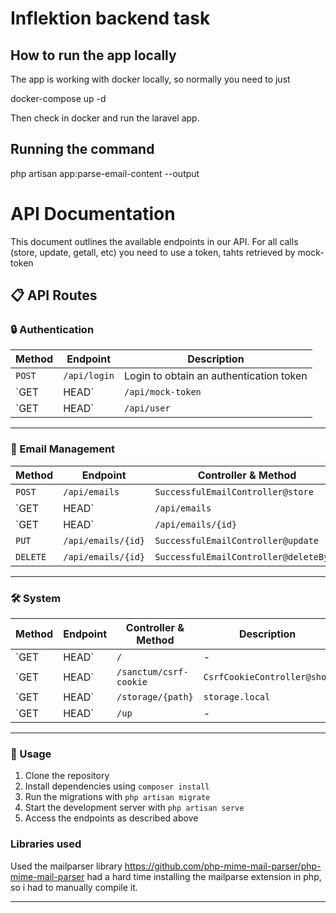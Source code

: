 # Inflektion backend task

## How to run the app locally

The app is working with docker locally, so normally you need to just

docker-compose up -d

Then check in docker and run the laravel app.

## Running the command

php artisan app:parse-email-content --output

# API Documentation

This document outlines the available endpoints in our API. For all calls (store, update, getall, etc) you need to use a token, tahts retrieved by mock-token

## 📋 API Routes

### 🔒 Authentication
| Method      | Endpoint                  | Description |
|--------------|---------------------------|---------------|
| `POST`        | `/api/login`              | Login to obtain an authentication token |
| `GET | HEAD` | `/api/mock-token`         | Retrieve a mock token for testing |
| `GET | HEAD` | `/api/user`               | Get authenticated user details |

---

### 📧 Email Management
| Method       | Endpoint                     | Controller & Method                          | Description |
|---------------|-------------------------------|----------------------------------------------------|----------------|
| `POST`         | `/api/emails`                  | `SuccessfulEmailController@store`        | Create a new email |
| `GET | HEAD`  | `/api/emails`                  | `SuccessfulEmailController@getAll`         | Retrieve all emails |
| `GET | HEAD`  | `/api/emails/{id}`            | `SuccessfulEmailController@getById`         | Retrieve a single email by ID |
| `PUT`            | `/api/emails/{id}`            | `SuccessfulEmailController@update`           | Update an email by ID |
| `DELETE`        | `/api/emails/{id}`            | `SuccessfulEmailController@deleteById`     | Delete an email by ID |

---

### 🛠️ System
| Method       | Endpoint                          | Controller & Method | Description |
|---------------|--------------------------------------|-------------------------------|-----------------|
| `GET | HEAD`  | `/`                                      | -                                           | Home route |
| `GET | HEAD`  | `/sanctum/csrf-cookie`          | `CsrfCookieController@show`  | Generate CSRF token |
| `GET | HEAD`  | `/storage/{path}`                     | `storage.local`                              | Access storage files |
| `GET | HEAD`  | `/up`                                     | -                                           | Health check route |

---

### 📄 Usage
1. Clone the repository
2. Install dependencies using `composer install`
3. Run the migrations with `php artisan migrate`
4. Start the development server with `php artisan serve`
5. Access the endpoints as described above

### Libraries used

Used the mailparser library https://github.com/php-mime-mail-parser/php-mime-mail-parser
had a hard time installing the mailparse extension in php, so i had to manually compile it.

---